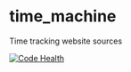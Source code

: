 time_machine
============

Time tracking website sources

[![Code Health](https://landscape.io/github/Melevir/time_machine/master/landscape.png)](https://landscape.io/github/Melevir/time_machine/master/landscape.png)

